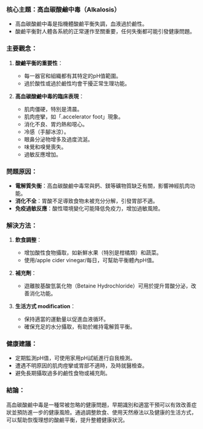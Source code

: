 ### 核心主題：高血碳酸鹼中毒（Alkalosis）
- 高血碳酸鹼中毒是指機體酸鹼平衡失調，血液過於鹼性。
- 酸鹼平衡對人體各系統的正常運作至關重要，任何失衡都可能引發健康問題。

### 主要觀念：
1. **酸鹼平衡的重要性**：
   - 每一器官和組織都有其特定的pH值範圍。
   - 過於酸性或過於鹼性均會干擾正常生理功能。

2. **高血碳酸鹼中毒的臨床表現**：
   - 肌肉僵硬，特別是清晨。
   - 肌肉痙攣，如「.accelerator foot」現象。
   - 消化不良、胃灼熱和噁心。
   - 冷感（手腳冰涼）。
   - 眼鼻分泌物增多及過度流涎。
   - 味覺和嗅覺喪失。
   - 過敏反應增加。

### 問題原因：
- **電解質失衡**：高血碳酸鹼中毒常與鈣、鎂等礦物質缺乏有關，影響神經肌肉功能。
- **消化不全**：胃酸不足導致食物未被充分分解，引發胃部不適。
- **免疫過敏反應**：酸性環境變化可能降低免疫力，增加過敏風險。

### 解決方法：
1. **飲食調整**：
   - 增加酸性食物攝取，如新鮮水果（特別是柑橘類）和蔬菜。
   - 使用/apple cider vinegar/每日，可幫助平衡體內pH值。

2. **補充劑**：
   - 遊離胺基酸氫氯化物（Betaine Hydrochloride）可用於提升胃酸分泌，改善消化功能。

3. **生活方式 modification**：
   - 保持適當的運動量以促進血液循环。
   - 確保充足的水分攝取，有助於維持電解質平衡。

### 健康建議：
- 定期監測pH值，可使用家用pH試紙進行自我檢測。
- 遭遇不明原因的肌肉痙攣或胃部不適時，及時就醫檢查。
- 避免長期攝取過多的鹼性食物或補充劑。

### 結論：
高血碳酸鹼中毒是一種常被忽略的健康問題，早期識別和適當干預可以有效改善症狀並預防進一步的健康風險。通過調整飲食、使用天然療法以及健康的生活方式，可以幫助恢復理想的酸鹼平衡，提升整體健康狀況。